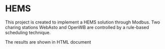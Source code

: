 # HEMS

This project is created to implement a HEMS solution through Modbus. Two charing stations WebAsto and OpenWB are controlled by a rule-based scheduling technique. 

The results are shown in HTML document


